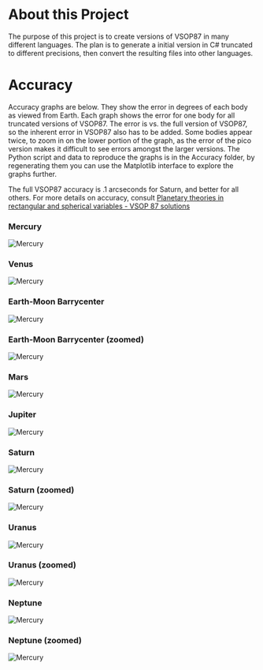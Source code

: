 # About this Project
The purpose of this project is to create versions of VSOP87 in many different languages.  The plan is to generate a initial version in C# truncated to different
precisions, then convert the resulting files into other languages.

# Accuracy

Accuracy graphs are below.  They show the error in degrees of each body as viewed from Earth.  Each graph shows the error for one body for all truncated versions of
VSOP87.  The error is vs. the full version of VSOP87, so the inherent error in VSOP87 also has to be added.  Some bodies appear twice, to zoom in on the lower portion
of the graph, as the error of the pico version makes it difficult to see errors amongst the larger versions.  The Python script and data to reproduce the graphs is
in the Accuracy folder, by regenerating them you can use the Matplotlib interface to explore the graphs further.

The full VSOP87 accuracy is .1 arcseconds for Saturn, and better for all others.  For more details on accuracy, consult
[Planetary theories in rectangular and spherical variables - VSOP 87 solutions](http://articles.adsabs.harvard.edu/full/1988A%26A...202..309B)

### Mercury
![Mercury](https://raw.githubusercontent.com/gmiller123456/vsop87-multilang/master/Accuracy/mercury.png)

### Venus
![Mercury](https://raw.githubusercontent.com/gmiller123456/vsop87-multilang/master/Accuracy/venus.png)

### Earth-Moon Barrycenter
![Mercury](https://raw.githubusercontent.com/gmiller123456/vsop87-multilang/master/Accuracy/emb.png)

### Earth-Moon Barrycenter (zoomed)
![Mercury](https://raw.githubusercontent.com/gmiller123456/vsop87-multilang/master/Accuracy/emb2.png)

### Mars
![Mercury](https://raw.githubusercontent.com/gmiller123456/vsop87-multilang/master/Accuracy/mars.png)

### Jupiter
![Mercury](https://raw.githubusercontent.com/gmiller123456/vsop87-multilang/master/Accuracy/jupiter.png)

### Saturn
![Mercury](https://raw.githubusercontent.com/gmiller123456/vsop87-multilang/master/Accuracy/saturn.png)

### Saturn (zoomed)
![Mercury](https://raw.githubusercontent.com/gmiller123456/vsop87-multilang/master/Accuracy/saturn2.png)

### Uranus
![Mercury](https://raw.githubusercontent.com/gmiller123456/vsop87-multilang/master/Accuracy/uranus.png)

### Uranus (zoomed)
![Mercury](https://raw.githubusercontent.com/gmiller123456/vsop87-multilang/master/Accuracy/uranus2.png)

### Neptune
![Mercury](https://raw.githubusercontent.com/gmiller123456/vsop87-multilang/master/Accuracy/neptune.png)

### Neptune (zoomed)
![Mercury](https://raw.githubusercontent.com/gmiller123456/vsop87-multilang/master/Accuracy/neptune2.png)
